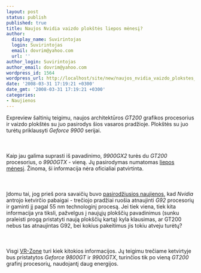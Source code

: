 ```yaml
---
layout: post
status: publish
published: true
title: Naujos Nvidia vaizdo plokštės liepos mėnesį?
author:
  display_name: Suvirintojas
  login: Suvirintojas
  email: dovrim@yahoo.com
  url: ''
author_login: Suvirintojas
author_email: dovrim@yahoo.com
wordpress_id: 1564
wordpress_url: http://localhost/site/new/naujos_nvidia_vaizdo_plokstes_liepos_menesi_/
date: '2008-03-31 17:19:21 +0300'
date_gmt: '2008-03-31 17:19:21 +0300'
categories:
- Naujienos
---
```

<p>Expreview šaltinių teigimu, naujos architektūros <i>GT200</i> grafikos procesorius ir vaizdo plokštės su juo pasirodys šios vasaros pradžioje. Plokštės su juo turėtų priklausyti <i>Geforce 9900</i> serijai.<br />
<br><br />
<br>Kaip jau galima suprasti iš pavadinimo, <i>9900GX2</i> turės du <i>GT200</i> procesorius, o <i>9900GTX</i> - vieną. Jų pasirodymas numatomas <a class="ns" href="http://en.expreview.com/2008/03/31/gt200-to-become-9900gtx-and-9900gx2-launch-date-set-to-july/">liepos mėnesį</a>. Žinoma, ši informacija nėra oficialiai patvirtinta.<br />
<br><br />
<br>Įdomu tai, jog prieš pora savaičių buvo <a class="ns" href="http://www.technews.lt/index.php?id=Kas&Id=1272">pasirodžiusios naujienos</a>, kad <i>Nvidia</i> antrojo ketvirčio pabaigai - trečiojo pradžiai ruošia atnaujinti <i>G92</i> procesorių ir gaminti jį pagal 55 nm technologinį procesą. Jei tiek viena, tiek kita informacija yra tiksli, pažvelgus į naujųjų plokščių pavadinimus (sunku praleisti progą pristatyti naują plokščių kartą) kyla klausimas, ar GT200 nebus tas atnaujintas G92, bei kokius pakeitimus jis tokiu atveju turėtų?<br />
<br><br />
<br>Visgi <a class="ns" href="http://www.vr-zone.com/articles/NVIDIA_GT200_%3A_GeForce_9900_GTX_%26_9900_GT_In_Q3/5684.html">VR-Zone</a> turi kiek kitokios informacijos. Jų teigimu trečiame ketvirtyje bus pristatytos <i>Geforce 9800GT</i> ir <i>9900GTX</i>, turinčios tik po vieną <i>GT200</i> grafinį procesorių, naudojantį daug energijos.</p>
